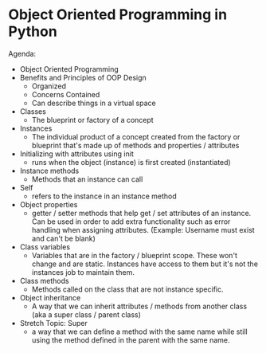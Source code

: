 # Object Oriented Programming in Python

Agenda:

- Object Oriented Programming
- Benefits and Principles of OOP Design
  - Organized
  - Concerns Contained
  - Can describe things in a virtual space
- Classes
  - The blueprint or factory of a concept
- Instances
  - The individual product of a concept created from the factory or blueprint that's made up of methods and properties / attributes
- Initializing with attributes using init
  - runs when the object (instance) is first created (instantiated)
- Instance methods
  - Methods that an instance can call
- Self
  - refers to the instance in an instance method
- Object properties
  - getter / setter methods that help get / set attributes of an instance. Can be used in order to add extra functionality such as error handling when assigning attributes. (Example: Username must exist and can't be blank)
- Class variables
  - Variables that are in the factory / blueprint scope. These won't change and are static. Instances have access to them but it's not the instances job to maintain them.
- Class methods
  - Methods called on the class that are not instance specific.
- Object inheritance
  - A way that we can inherit attributes / methods from another class (aka a super class / parent class)
- Stretch Topic: Super
  - a way that we can define a method with the same name while still using the method defined in the parent with the same name.